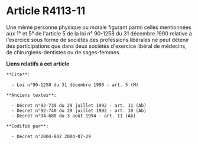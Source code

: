 # Article R4113-11

Une même personne physique ou morale figurant parmi celles mentionnées aux 1° et 5° de l'article 5 de la loi n° 90-1258 du 31
décembre 1990 relative à l'exercice sous forme de sociétés des professions libérales ne peut détenir des participations que
dans deux sociétés d'exercice libéral de médecins, de chirurgiens-dentistes ou de sages-femmes.

**Liens relatifs à cet article**

	**Cite**:

	  - Loi n°90-1258 du 31 décembre 1990 - art. 5 (M)

	**Anciens textes**:

	  - Décret n°92-739 du 29 juillet 1992 - art. 11 (Ab)
	  - Décret n°92-740 du 29 juillet 1992 - art. 10 (Ab)
	  - Décret n°94-680 du 3 août 1994 - art. 11 (Ab)

	**Codifié par**:

	  - Décret n°2004-802 2004-07-29
